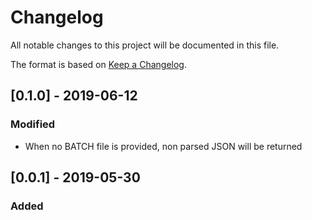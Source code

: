 # Changelog
All notable changes to this project will be documented in this file.

The format is based on [Keep a Changelog](https://keepachangelog.com/en/1.0.0/).


## [0.1.0] - 2019-06-12
### Modified
 - When no BATCH file is provided, non parsed JSON will be returned

## [0.0.1] - 2019-05-30
### Added
